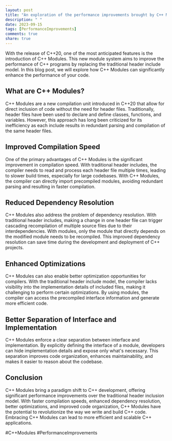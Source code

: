 ```yaml
---
layout: post
title: "An exploration of the performance improvements brought by C++ Modules"
description: " "
date: 2023-09-15
tags: [PerformanceImprovements]
comments: true
share: true
---
```


With the release of C++20, one of the most anticipated features is the introduction of C++ Modules. This new module system aims to improve the performance of C++ programs by replacing the traditional header include model. In this blog post, we will explore how C++ Modules can significantly enhance the performance of your code.

## What are C++ Modules?
C++ Modules are a new compilation unit introduced in C++20 that allow for direct inclusion of code without the need for header files. Traditionally, header files have been used to declare and define classes, functions, and variables. However, this approach has long been criticized for its inefficiency as each include results in redundant parsing and compilation of the same header files.

## Improved Compilation Speed
One of the primary advantages of C++ Modules is the significant improvement in compilation speed. With traditional header includes, the compiler needs to read and process each header file multiple times, leading to slower build times, especially for large codebases. With C++ Modules, the compiler can directly import precompiled modules, avoiding redundant parsing and resulting in faster compilation.

## Reduced Dependency Resolution
C++ Modules also address the problem of dependency resolution. With traditional header includes, making a change in one header file can trigger cascading recompilation of multiple source files due to their interdependencies. With modules, only the module that directly depends on the modified module needs to be recompiled. This improved dependency resolution can save time during the development and deployment of C++ projects.

## Enhanced Optimizations
C++ Modules can also enable better optimization opportunities for compilers. With the traditional header include model, the compiler lacks visibility into the implementation details of included files, making it challenging to perform certain optimizations. By using modules, the compiler can access the precompiled interface information and generate more efficient code.

## Better Separation of Interface and Implementation
C++ Modules enforce a clear separation between interface and implementation. By explicitly defining the interface of a module, developers can hide implementation details and expose only what's necessary. This separation improves code organization, enhances maintainability, and makes it easier to reason about the codebase.

## Conclusion
C++ Modules bring a paradigm shift to C++ development, offering significant performance improvements over the traditional header inclusion model. With faster compilation speeds, enhanced dependency resolution, better optimizations, and improved code organization, C++ Modules have the potential to revolutionize the way we write and build C++ code. Embracing C++ Modules can lead to more efficient and scalable C++ applications.

#C++Modules #PerformanceImprovements